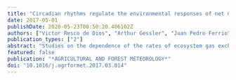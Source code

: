 ```yaml
---
title: "Circadian rhythms regulate the environmental responses of net CO2 exchange in bean and cotton canopies"
date: 2017-05-01
publishDate: 2020-05-23T08:50:20.406102Z
authors: ["Victor Resco de Dios", "Arthur Gessler", "Juan Pedro Ferrio", "Josu G. Alday", "Michael Bahn", "Jorge del Castillo", "Sebastien Devidal", "Sonia Garcia-Munoz", "Zachary Kayler", "Damien Landais", "Paula Martin-Gomez", "Alexandru Milcu", "Clement Piel", "Karin Pirhofer-Walzl", "Olivier Ravel", "Serajis Salekin", "David T. Tissue", "Mark G. Tjoelker", "Jordi Voltas", "Jacques Roy"]
publication_types: ["2"]
abstract: "Studies on the dependence of the rates of ecosystem gas exchange on environmental parameters often rely on the up-scaling of leaf-level response curves ('bottom-up' approach), and/or the down-scaling of ecosystem fluxes ('top-down' approach), where one takes advantage of the natural diurnal covariation between the parameter of interest and photosynthesis rates. Partly independent from environmental variation, molecular circadian clocks drive similar to 24 h oscillations in leaf-level photosynthesis, stomatal conductance and other physiological processes in plants under controlled laboratory conditions. If present and of sufficient magnitude at ecosystem scales, circadian regulation could lead to different results when using the bottom-up approach (where circadian regulation exerts a negligible influence over fluxes because the environment is modified rapidly) relative to the top-down approach (where circadian regulation could affect fluxes as it requires the passage of a few hours). Here we dissected the drivers of diurnal net CO2 exchange in canopies of an annual herb (bean) and of a perennial shrub (cotton) through a set of experimental manipulations to test for the importance of circadian regulation of net canopy CO2 exchange, relative to that of temperature and vapor pressure deficit, and to understand whether circadian regulation could affect the derivation of environmental flux dependencies. Contrary to conventional wisdom, we observed how circadian regulation exerted controls over net CO2 exchange that were of similar magnitude to the controls exerted by direct physiological responses to temperature and vapor pressure deficit. Diurnal patterns of net CO2 exchange could only be explained by considering effects of environmental responses combined with circadian effects. Consequently, we observed significantly different results when inferring the dependence of photosynthesis over temperature and vapor pressure deficit when using the top-down and the bottom up approaches. (C) 2017 Elsevier B.V. All rights reserved."
featured: false
publication: "*AGRICULTURAL AND FOREST METEOROLOGY*"
doi: "10.1016/j.agrformet.2017.03.014"
---
```


